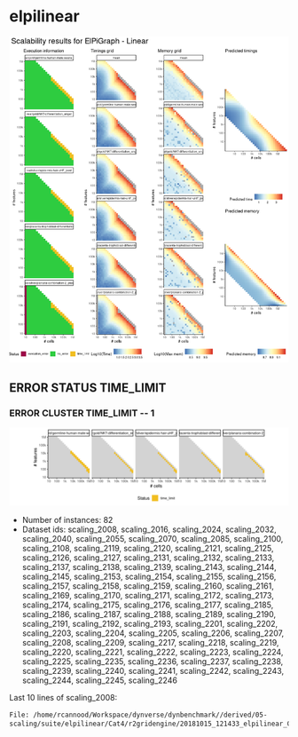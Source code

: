 # elpilinear
![Overview](elpilinear.png)

## ERROR STATUS TIME_LIMIT

### ERROR CLUSTER TIME_LIMIT -- 1
![Cluster plot](error_class_plots/elpilinear_time_limit_1.png)

 * Number of instances: 82
 * Dataset ids: scaling_2008, scaling_2016, scaling_2024, scaling_2032, scaling_2040, scaling_2055, scaling_2070, scaling_2085, scaling_2100, scaling_2108, scaling_2119, scaling_2120, scaling_2121, scaling_2125, scaling_2126, scaling_2127, scaling_2131, scaling_2132, scaling_2133, scaling_2137, scaling_2138, scaling_2139, scaling_2143, scaling_2144, scaling_2145, scaling_2153, scaling_2154, scaling_2155, scaling_2156, scaling_2157, scaling_2158, scaling_2159, scaling_2160, scaling_2161, scaling_2169, scaling_2170, scaling_2171, scaling_2172, scaling_2173, scaling_2174, scaling_2175, scaling_2176, scaling_2177, scaling_2185, scaling_2186, scaling_2187, scaling_2188, scaling_2189, scaling_2190, scaling_2191, scaling_2192, scaling_2193, scaling_2201, scaling_2202, scaling_2203, scaling_2204, scaling_2205, scaling_2206, scaling_2207, scaling_2208, scaling_2209, scaling_2217, scaling_2218, scaling_2219, scaling_2220, scaling_2221, scaling_2222, scaling_2223, scaling_2224, scaling_2225, scaling_2235, scaling_2236, scaling_2237, scaling_2238, scaling_2239, scaling_2240, scaling_2241, scaling_2242, scaling_2243, scaling_2244, scaling_2245, scaling_2246

Last 10 lines of scaling_2008:
```
File: /home/rcannood/Workspace/dynverse/dynbenchmark//derived/05-scaling/suite/elpilinear/Cat4/r2gridengine/20181015_121433_elpilinear_Cat4_IWtFY2OHAv/log/log.273.e.txt
```


